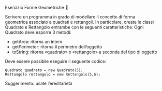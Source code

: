 Esercizio Forme Geometriche 🛴 

Scrivere un programma in grado di modellare il concetto di forma geometrica
 associato a quadrati e rettangoli. In particolare, create le classi 
 Quadrato e Rettangolo entrambe con le seguenti caratteristiche:
Ogni Quadrato deve esporre 3 metodi:
- getArea: ritorna un intero
- getPerimeter: ritorna il perimetro dell’oggetto
- toString: ritorna «quadrato» o «rettangolo» a seconda del tipo di oggetto

Deve essere possibile eseguire il seguente codice: 

```
Quadrato quadrato = new Quadrato(5);
Rettangolo rettangolo = new Rettangolo(5,6);
```

Suggerimento: usate l’ereditarietà
